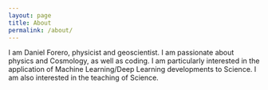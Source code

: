 ```yaml
---
layout: page
title: About
permalink: /about/
---
```


I am Daniel Forero, physicist and geoscientist. I am passionate about physics and Cosmology, as well as coding. I am particularly interested in the application of Machine Learning/Deep Learning developments to Science. I am also interested in the teaching of Science.


